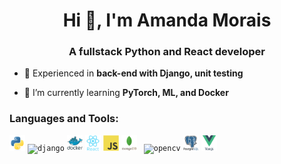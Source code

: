<h1 align="center">Hi 👋, I'm Amanda Morais</h1>
<h3 align="center">A fullstack Python and React developer</h3>

- 🚀 Experienced in **back-end with Django, unit testing**

- 🌱 I’m currently learning **PyTorch, ML, and Docker**

<h3 align="left">Languages and Tools:</h3>
<p align="left">
  <code><img src="https://raw.githubusercontent.com/devicons/devicon/master/icons/python/python-original.svg" alt="python" width="25" height="25"/></code>
  <code><img src="https://cdn.worldvectorlogo.com/logos/django.svg" alt="django" width="25" height="25"/></code>
  <code><img src="https://raw.githubusercontent.com/devicons/devicon/master/icons/docker/docker-original-wordmark.svg" alt="docker" width="25" height="25"/></code>
  <code><img src="https://raw.githubusercontent.com/devicons/devicon/master/icons/react/react-original-wordmark.svg" alt="react" width="25" height="25"/></code>
  <code><img src="https://raw.githubusercontent.com/devicons/devicon/master/icons/javascript/javascript-original.svg" alt="javascript" width="25" height="25"/></code>
  <code><img src="https://raw.githubusercontent.com/devicons/devicon/master/icons/mongodb/mongodb-original-wordmark.svg" alt="mongodb" width="25" height="25"/> </code>
  <code><img src="https://www.vectorlogo.zone/logos/opencv/opencv-icon.svg" alt="opencv" width="25" height="25"/></code>
  <code><img src="https://raw.githubusercontent.com/devicons/devicon/master/icons/postgresql/postgresql-original-wordmark.svg" alt="postgresql" width="25" height="25"/></code>
  <code><img src="https://raw.githubusercontent.com/devicons/devicon/master/icons/vuejs/vuejs-original-wordmark.svg" alt="vuejs" width="25" height="25"/></code>
</p>
